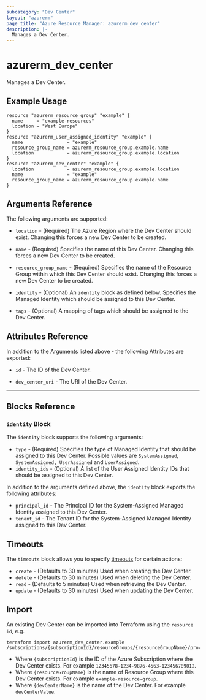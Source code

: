 ```yaml
---
subcategory: "Dev Center"
layout: "azurerm"
page_title: "Azure Resource Manager: azurerm_dev_center"
description: |-
  Manages a Dev Center.
---
```


# azurerm_dev_center

Manages a Dev Center.

## Example Usage

```hcl
resource "azurerm_resource_group" "example" {
  name     = "example-resources"
  location = "West Europe"
}
resource "azurerm_user_assigned_identity" "example" {
  name                = "example"
  resource_group_name = azurerm_resource_group.example.name
  location            = azurerm_resource_group.example.location
}
resource "azurerm_dev_center" "example" {
  location            = azurerm_resource_group.example.location
  name                = "example"
  resource_group_name = azurerm_resource_group.example.name
}
```

## Arguments Reference

The following arguments are supported:

* `location` - (Required) The Azure Region where the Dev Center should exist. Changing this forces a new Dev Center to be created.

* `name` - (Required) Specifies the name of this Dev Center. Changing this forces a new Dev Center to be created.

* `resource_group_name` - (Required) Specifies the name of the Resource Group within which this Dev Center should exist. Changing this forces a new Dev Center to be created.

* `identity` - (Optional) An `identity` block as defined below. Specifies the Managed Identity which should be assigned to this Dev Center.

* `tags` - (Optional) A mapping of tags which should be assigned to the Dev Center.

## Attributes Reference

In addition to the Arguments listed above - the following Attributes are exported:

* `id` - The ID of the Dev Center.

* `dev_center_uri` - The URI of the Dev Center.

---

## Blocks Reference

### `identity` Block


The `identity` block supports the following arguments:

* `type` - (Required) Specifies the type of Managed Identity that should be assigned to this Dev Center. Possible values are `SystemAssigned`, `SystemAssigned, UserAssigned` and `UserAssigned`.
* `identity_ids` - (Optional) A list of the User Assigned Identity IDs that should be assigned to this Dev Center.


In addition to the arguments defined above, the `identity` block exports the following attributes:

* `principal_id` - The Principal ID for the System-Assigned Managed Identity assigned to this Dev Center.
* `tenant_id` - The Tenant ID for the System-Assigned Managed Identity assigned to this Dev Center.

## Timeouts

The `timeouts` block allows you to specify [timeouts](https://www.terraform.io/docs/configuration/resources.html#timeouts) for certain actions:

* `create` - (Defaults to 30 minutes) Used when creating the Dev Center.
* `delete` - (Defaults to 30 minutes) Used when deleting the Dev Center.
* `read` - (Defaults to 5 minutes) Used when retrieving the Dev Center.
* `update` - (Defaults to 30 minutes) Used when updating the Dev Center.

## Import

An existing Dev Center can be imported into Terraform using the `resource id`, e.g.

```shell
terraform import azurerm_dev_center.example /subscriptions/{subscriptionId}/resourceGroups/{resourceGroupName}/providers/Microsoft.DevCenter/devCenters/{devCenterName}
```

* Where `{subscriptionId}` is the ID of the Azure Subscription where the Dev Center exists. For example `12345678-1234-9876-4563-123456789012`.
* Where `{resourceGroupName}` is the name of Resource Group where this Dev Center exists. For example `example-resource-group`.
* Where `{devCenterName}` is the name of the Dev Center. For example `devCenterValue`.
